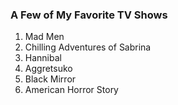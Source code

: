 ### A Few of My Favorite TV Shows
1. Mad Men
2. Chilling Adventures of Sabrina
3. Hannibal
4. Aggretsuko
5. Black Mirror
6. American Horror Story
